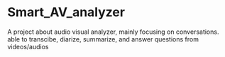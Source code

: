# Smart_AV_analyzer
A project about audio visual analyzer, mainly focusing on conversations. able to transcibe, diarize, summarize, and answer questions from videos/audios
